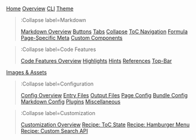 [Home](/)
[Overview](/docs/overview)
[CLI](/docs/cli)
[Theme](/docs/theme)

> :Collapse label=Markdown
>
> [Markdown Overview](/docs/markdown/overview)
> [Buttons](/docs/markdown/buttons)
> [Tabs](/docs/markdown/tabs)
> [Collapse](/docs/markdown/collapse)
> [ToC Navigation](/docs/markdown/toc-nav)
> [Formula](/docs/markdown/formula)
> [Page-Specific Meta](/docs/markdown/meta-override)
> [Custom Components](/docs/markdown/custom-components)

> :Collapse label=Code Features
>
> [Code Features Overview](/docs/code/overview)
> [Highlights](/docs/code/highlights)
> [Hints](/docs/code/hints)
> [References](/docs/code/refs)
> [Top-Bar](/docs/code/wmbar)

[Images & Assets](/docs/assets-and-images)

> :Collapse label=Configuration
>
> [Config Overview](/docs/config/overview)
> [Entry Files](/docs/config/entry)
> [Output Files](/docs/config/output)
> [Page Config](/docs/config/page)
> [Bundle Config](/docs/config/bundle)
> [Markdown Config](/docs/config/markdown)
> [Plugins](/docs/config/plugins)
> [Miscellaneous](/docs/config/misc)

> :Collapse label=Customization
>
> [Customization Overview](/docs/customization/overview)
> [Recipe: ToC State](/docs/customization/recipe_toc_state)
> [Recipe: Hamburger Menu](/docs/customization/recipe_hamburger_on_top)
> [Recipe: Custom Search API](/docs/customization/recipe_custom_search_api)